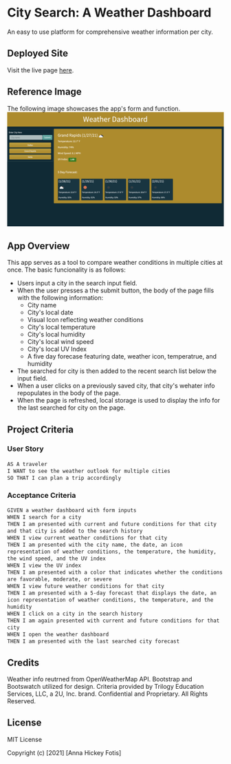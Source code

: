 # City Search: A Weather Dashboard
An easy to use platform for comprehensive weather information per city.

## Deployed Site

Visit the live page [here](https://ahfotis.github.io/WeatherDashboard/).

## Reference Image

The following image showcases the app's form and function.
![Weather Dashboard](Assets/AppImage.png)

## App Overview
This app serves as a tool to compare weather conditions in multiple cities at once. The basic funcionality is as follows:
* Users input a city in the search input field.
* When the user presses a the submit button, the body of the page fills with the following information:
    * City name
    * City's local date
    * Visual Icon reflecting weather conditions
    * City's local temperature
    * City's local humidity
    * City's local wind speed
    * City's local UV Index
    * A five day forecase featuring date, weather icon, temperatrue, and humidity
* The searched for city is then added to the recent search list below the input field.
* When a user clicks on a previously saved city, that city's wehater info repopulates in the body of the page.
* When the page is refreshed, local storage is used to display the info for the last searched for city on the page.

## Project Criteria
### User Story

```
AS A traveler
I WANT to see the weather outlook for multiple cities
SO THAT I can plan a trip accordingly
```

### Acceptance Criteria

```
GIVEN a weather dashboard with form inputs
WHEN I search for a city
THEN I am presented with current and future conditions for that city and that city is added to the search history
WHEN I view current weather conditions for that city
THEN I am presented with the city name, the date, an icon representation of weather conditions, the temperature, the humidity, the wind speed, and the UV index
WHEN I view the UV index
THEN I am presented with a color that indicates whether the conditions are favorable, moderate, or severe
WHEN I view future weather conditions for that city
THEN I am presented with a 5-day forecast that displays the date, an icon representation of weather conditions, the temperature, and the humidity
WHEN I click on a city in the search history
THEN I am again presented with current and future conditions for that city
WHEN I open the weather dashboard
THEN I am presented with the last searched city forecast
```

## Credits
Weather info reutrned from OpenWeatherMap API.
Bootstrap and Bootswatch utilized for design.
Criteria provided by Trilogy Education Services, LLC, a 2U, Inc. brand. Confidential and Proprietary. All Rights Reserved.

## License
MIT License

Copyright (c) [2021] [Anna Hickey Fotis]